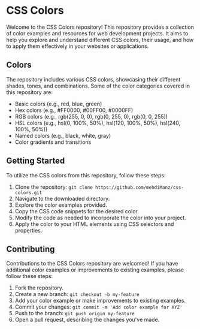 # CSS Colors

Welcome to the CSS Colors repository! This repository provides a collection of color examples and resources for web development projects. It aims to help you explore and understand different CSS colors, their usage, and how to apply them effectively in your websites or applications.

## Colors

The repository includes various CSS colors, showcasing their different shades, tones, and combinations. Some of the color categories covered in this repository are:

- Basic colors (e.g., red, blue, green)
- Hex colors (e.g., #FF0000, #00FF00, #0000FF)
- RGB colors (e.g., rgb(255, 0, 0), rgb(0, 255, 0), rgb(0, 0, 255))
- HSL colors (e.g., hsl(0, 100%, 50%), hsl(120, 100%, 50%), hsl(240, 100%, 50%))
- Named colors (e.g., black, white, gray)
- Color gradients and transitions

## Getting Started

To utilize the CSS colors from this repository, follow these steps:

1. Clone the repository: `git clone https://github.com/mehdiManz/css-colors.git`
2. Navigate to the downloaded directory.
3. Explore the color examples provided.
4. Copy the CSS code snippets for the desired color.
5. Modify the code as needed to incorporate the color into your project.
6. Apply the color to your HTML elements using CSS selectors and properties.

## Contributing

Contributions to the CSS Colors repository are welcomed! If you have additional color examples or improvements to existing examples, please follow these steps:

1. Fork the repository.
2. Create a new branch: `git checkout -b my-feature`
3. Add your color example or make improvements to existing examples.
4. Commit your changes: `git commit -m 'Add color example for XYZ'`
5. Push to the branch: `git push origin my-feature`
6. Open a pull request, describing the changes you've made.

